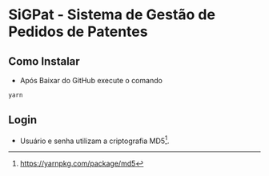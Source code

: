 # SiGPat - Sistema de Gestão de Pedidos de Patentes

## Como Instalar
* Após Baixar do GitHub execute o comando 
```bash
yarn
```

## Login
* Usuário e senha utilizam a criptografia MD5[^md5].


[^md5]: https://yarnpkg.com/package/md5
